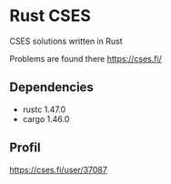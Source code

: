 # Rust CSES

CSES solutions written in Rust

Problems are found there https://cses.fi/

## Dependencies

- rustc 1.47.0
- cargo 1.46.0

## Profil

https://cses.fi/user/37087